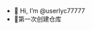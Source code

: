 - 👋 Hi, I’m @userlyc77777
- 👀第一次创建仓库

<!---
userlyc77777/userlyc77777 is a ✨ special ✨ repository because its `README.md` (this file) appears on your GitHub profile.
You can click the Preview link to take a look at your changes.
--->
